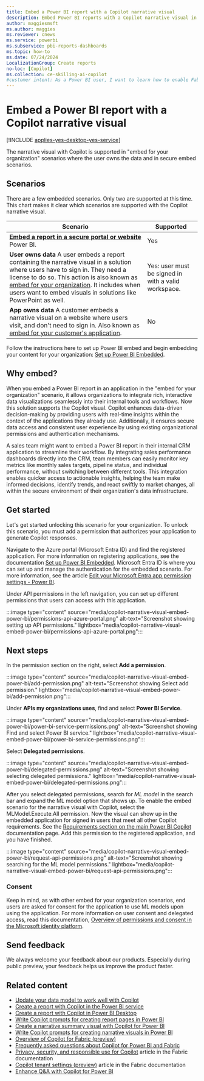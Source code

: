 ```yaml
---
title: Embed a Power BI report with a Copilot narrative visual 
description: Embed Power BI reports with a Copilot narrative visual in secure portals or websites, detailing supported scenarios, benefits, and setup instructions.
author: maggiesmsft
ms.author: maggies
ms.reviewer: cnews
ms.service: powerbi
ms.subservice: pbi-reports-dashboards
ms.topic: how-to
ms.date: 07/24/2024
LocalizationGroup: Create reports
no-loc: [Copilot]
ms.collection: ce-skilling-ai-copilot
#customer intent: As a Power BI user, I want to learn how to enable Fabric Copilot for Power BI to use Copilot in the service and desktop.
---
```


# Embed a Power BI report with a Copilot narrative visual 

[!INCLUDE [applies-yes-desktop-yes-service](../includes/applies-yes-desktop-yes-service.md)]

The narrative visual with Copilot is supported in "embed for your organization" scenarios where the user owns the data and in secure embed scenarios. 

## Scenarios

There are a few embedded scenarios. Only two are supported at this time. This chart makes it clear which scenarios are supported with the Copilot narrative visual.

|Scenario |Supported |
|---------|---------|
|[**Embed a report in a secure portal or website**](./../collaborate-share/service-embed-secure.md) Power BI. | Yes |
|**User owns data** A user embeds a report containing the narrative visual in a solution where users have to sign in. They need a license to do so. This action is also known as [embed for your organization](../developer/embedded/embed-sample-for-your-organization.md?tabs=net-core). It includes when users want to embed visuals in solutions like PowerPoint as well. | Yes: user must be signed in with a valid workspace. |
|**App owns data** A customer embeds a narrative visual on a website where users visit, and don't need to sign in. Also known as [embed for your customer's application](../developer/embedded/embed-sample-for-customers.md?tabs=net-core). | No |

Follow the instructions here to set up Power BI embed and begin embedding your content for your organization: [Set up Power BI Embedded](../developer/embedded/register-app.md?tabs=customers).

## Why embed?

When you embed a Power BI report in an application in the "embed for your organization" scenario, it allows organizations to integrate rich, interactive data visualizations seamlessly into their internal tools and workflows. Now this solution supports the Copilot visual. Copilot enhances data-driven decision-making by providing users with real-time insights within the context of the applications they already use. Additionally, it ensures secure data access and consistent user experience by using existing organizational permissions and authentication mechanisms. 

A sales team might want to embed a Power BI report in their internal CRM application to streamline their workflow. By integrating sales performance dashboards directly into the CRM, team members can easily monitor key metrics like monthly sales targets, pipeline status, and individual performance, without switching between different tools. This integration enables quicker access to actionable insights, helping the team make informed decisions, identify trends, and react swiftly to market changes, all within the secure environment of their organization's data infrastructure.

## Get started

Let's get started unlocking this scenario for your organization. To unlock this scenario, you must add a permission that authorizes your application to generate Copilot responses.

Navigate to the Azure portal (Microsoft Entra ID) and find the registered application. For more information on registering applications, see the documentation [Set up Power BI Embedded](./../developer/embedded/register-app.md?tabs=organization). Microsoft Entra ID is where you can set up and manage the authentication for the embedded scenario. For more information, see the article [Edit your Microsoft Entra app permission settings - Power BI](./../developer/embedded/change-permissions.md).

Under API permissions in the left navigation, you can set up different permissions that users can access with this application.

:::image type="content" source="media/copilot-narrative-visual-embed-power-bi/permissions-api-azure-portal.png" alt-text="Screenshot showing setting up API permissions." lightbox="media/copilot-narrative-visual-embed-power-bi/permissions-api-azure-portal.png":::

## Next steps

In the permission section on the right, select **Add a permission**.

:::image type="content" source="media/copilot-narrative-visual-embed-power-bi/add-permission.png" alt-text="Screenshot showing Select add permission." lightbox="media/copilot-narrative-visual-embed-power-bi/add-permission.png":::

Under **APIs my organizations uses**, find and select **Power BI Service**.

:::image type="content" source="media/copilot-narrative-visual-embed-power-bi/power-bi-service-permissions.png" alt-text="Screenshot showing Find and select Power BI service." lightbox="media/copilot-narrative-visual-embed-power-bi/power-bi-service-permissions.png":::

Select **Delegated permissions**.

:::image type="content" source="media/copilot-narrative-visual-embed-power-bi/delegated-permissions.png" alt-text="Screenshot showing selecting delegated permissions." lightbox="media/copilot-narrative-visual-embed-power-bi/delegated-permissions.png":::

After you select delegated permissions, search for *ML model* in the search bar and expand the ML model option that shows up. To enable the embed scenario for the narrative visual with Copilot, select the MLModel.Execute.All permission. Now the visual can show up in the embedded application for signed in users that meet all other Copilot requirements. See the [Requirements section on the main Power BI Copilot](copilot-introduction.md#copilot-requirements) documentation page. Add this permission to the registered application, and you have finished.

:::image type="content" source="media/copilot-narrative-visual-embed-power-bi/request-api-permissions.png" alt-text="Screenshot showing searching for the ML model permissions." lightbox="media/copilot-narrative-visual-embed-power-bi/request-api-permissions.png":::

### Consent 

Keep in mind, as with other embed for your organization scenarios, end users are asked for consent for the application to use ML models upon using the application. For more information on user consent and delegated access, read this documentation, [Overview of permissions and consent in the Microsoft identity platform](/entra/identity-platform/permissions-consent-overview).

## Send feedback

We always welcome your feedback about our products. Especially during public preview, your feedback helps us improve the product faster.

## Related content

- [Update your data model to work well with Copilot](copilot-evaluate-data.md)
- [Create a report with Copilot in the Power BI service](copilot-create-report-service.md)
- [Create a report with Copilot in Power BI Desktop](copilot-create-desktop-report.md)
- [Write Copilot prompts for creating report pages in Power BI](copilot-prompts-report-pages.md)
- [Create a narrative summary visual with Copilot for Power BI](copilot-create-narrative.md)
- [Write Copilot prompts for creating narrative visuals in Power BI](copilot-prompts-narratives.md)
- [Overview of Copilot for Fabric (preview)](/fabric/get-started/copilot-fabric-overview)
- [Frequently asked questions about Copilot for Power BI and Fabric](/fabric/get-started/copilot-faq-fabric)
- [Privacy, security, and responsible use for Copilot](/fabric/get-started/copilot-privacy-security) article in the Fabric documentation 
- [Copilot tenant settings (preview)](/fabric/admin/service-admin-portal-copilot) article in the Fabric documentation 
- [Enhance Q&A with Copilot for Power BI](../natural-language/q-and-a-copilot-enhancements.md)

